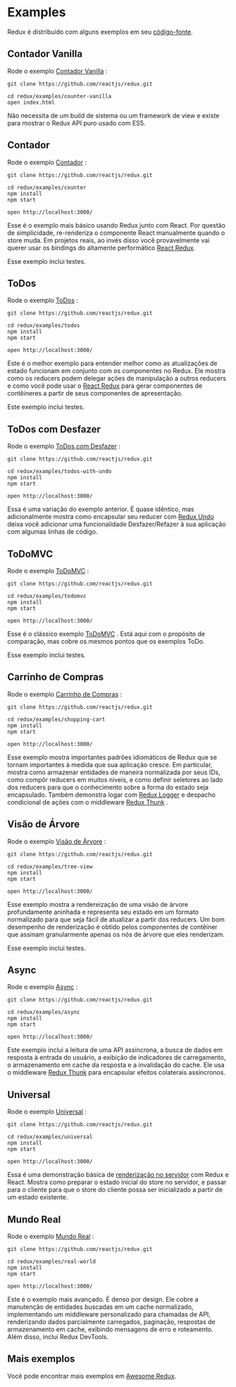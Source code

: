 # Examples

Redux é distribuído com alguns exemplos em seu [código-fonte](https://github.com/reactjs/redux/tree/master/examples).

## Contador Vanilla

Rode o exemplo [Contador Vanilla](https://github.com/reactjs/redux/tree/master/examples/counter-vanilla) :

```
git clone https://github.com/reactjs/redux.git

cd redux/examples/counter-vanilla
open index.html
```

Não necessita de um build de sistema ou um framework de view e existe para mostrar o Redux API puro usado com ES5.

## Contador

Rode o exemplo [Contador](https://github.com/reactjs/redux/tree/master/examples/counter) :

```
git clone https://github.com/reactjs/redux.git

cd redux/examples/counter
npm install
npm start

open http://localhost:3000/
```

Esse é o exemplo mais básico usando Redux junto com React. Por questão de simplicidade, re-renderiza o componente React manualmente quando o store muda. Em projetos reais, ao invés disso você provavelmente vai querer usar os bindings do altamente performático  [React Redux](https://github.com/reactjs/react-redux).

Esse exemplo inclui testes.

## ToDos

Rode o exemplo [ToDos](https://github.com/reactjs/redux/tree/master/examples/todos) :

```
git clone https://github.com/reactjs/redux.git

cd redux/examples/todos
npm install
npm start

open http://localhost:3000/
```

Este é o melhor exemplo para entender melhor como as atualizações de estado funcionam em conjunto com os componentes no Redux. Ele mostra como os reducers podem delegar ações de manipulação a outros reducers e como você pode usar o [React Redux](https://github.com/reactjs/react-redux) para gerar componentes de contêineres a partir de seus componentes de apresentação.

Este exemplo inclui testes.

## ToDos com Desfazer

Rode o exemplo [ToDos com Desfazer](https://github.com/reactjs/redux/tree/master/examples/todos-with-undo) :

```
git clone https://github.com/reactjs/redux.git

cd redux/examples/todos-with-undo
npm install
npm start

open http://localhost:3000/
```

Essa é uma variação do exemplo anterior. É quase idêntico, mas adicionalmente mostra como encapsular seu reducer com [Redux Undo](https://github.com/omnidan/redux-undo) deixa você adicionar uma funcionalidade Desfazer/Refazer à sua aplicação com algumas linhas de código.

## ToDoMVC

Rode o exemplo [ToDoMVC](https://github.com/reactjs/redux/tree/master/examples/todomvc) :

```
git clone https://github.com/reactjs/redux.git

cd redux/examples/todomvc
npm install
npm start

open http://localhost:3000/
```

Esse é o clássico exemplo [ToDoMVC](http://todomvc.com/) . Está aqui com o propósito de comparação, mas cobre os mesmos pontos que os exemplos ToDo.

Esse exemplo inclui testes.

## Carrinho de Compras

Rode o exemplo [Carrinho de Compras](https://github.com/reactjs/redux/tree/master/examples/shopping-cart) :

```
git clone https://github.com/reactjs/redux.git

cd redux/examples/shopping-cart
npm install
npm start

open http://localhost:3000/
```

Esse exemplo mostra importantes padrões idiomáticos de Redux que se tornam importantes à medida que sua aplicação cresce. Em particular, mostra como armazenar entidades de maneira normalizada por seus IDs, como compôr reducers em muitos níveis, e como definir seletores ao lado dos reducers para que o conhecimento sobre a forma do estado seja encapsulado. Também demonstra logar com [Redux Logger](https://github.com/fcomb/redux-logger) e despacho condicional de ações com o middleware [Redux Thunk](https://github.com/gaearon/redux-thunk) .

## Visão de Árvore

Rode o exemplo [Visão de Árvore](https://github.com/reactjs/redux/tree/master/examples/tree-view) :

```
git clone https://github.com/reactjs/redux.git

cd redux/examples/tree-view
npm install
npm start

open http://localhost:3000/
```

Esse exemplo mostra a rendereização de uma visão de árvore profundamente aninhada e representa seu estado em um formato normalizado para que seja fácil de atualizar a partir dos reducers. Um bom desempenho de renderização é obtido pelos componentes de contêiner que assinam granularmente apenas os nós de árvore que eles renderizam.

Esse exemplo inclui testes.

## Async

Rode o exemplo [Async](https://github.com/reactjs/redux/tree/master/examples/async) :

```
git clone https://github.com/reactjs/redux.git

cd redux/examples/async
npm install
npm start

open http://localhost:3000/
```

Este exemplo inclui a leitura de uma API assíncrona, a busca de dados em resposta à entrada do usuário, a exibição de indicadores de carregamento, o armazenamento em cache da resposta e a invalidação do cache. Ele usa o middleware [Redux Thunk](https://github.com/gaearon/redux-thunk) para encapsular efeitos colaterais assíncronos.

## Universal

Rode o exemplo [Universal](https://github.com/reactjs/redux/tree/master/examples/universal) :

```
git clone https://github.com/reactjs/redux.git

cd redux/examples/universal
npm install
npm start

open http://localhost:3000/
```

Essa é uma demonstração básica de [renderização no servidor](../recipes/ServerRendering.md) com Redux e React. Mostra como preparar o estado inicial do store no servidor, e passar para o cliente para que o store do cliente possa ser inicializado a partir de um estado existente.

## Mundo Real

Rode o exemplo [Mundo Real](https://github.com/reactjs/redux/tree/master/examples/real-world) :

```
git clone https://github.com/reactjs/redux.git

cd redux/examples/real-world
npm install
npm start

open http://localhost:3000/
```

Este é o exemplo mais avançado. É denso por design. Ele cobre a manutenção de entidades buscadas em um cache normalizado, implementando um middleware personalizado para chamadas de API, renderizando dados parcialmente carregados, paginação, respostas de armazenamento em cache, exibindo mensagens de erro e roteamento. Além disso, inclui Redux DevTools.

## Mais exemplos

Você pode encontrar mais exemplos em [Awesome Redux](https://github.com/xgrommx/awesome-redux).
